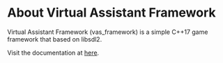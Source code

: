# About Virtual Assistant Framework
Virtual Assistant Framework (vas_framework) is a simple C++17 game framework that based on libsdl2.

Visit the documentation at [here](https://kelvinchin12070811.github.io/vas_framework_doc).